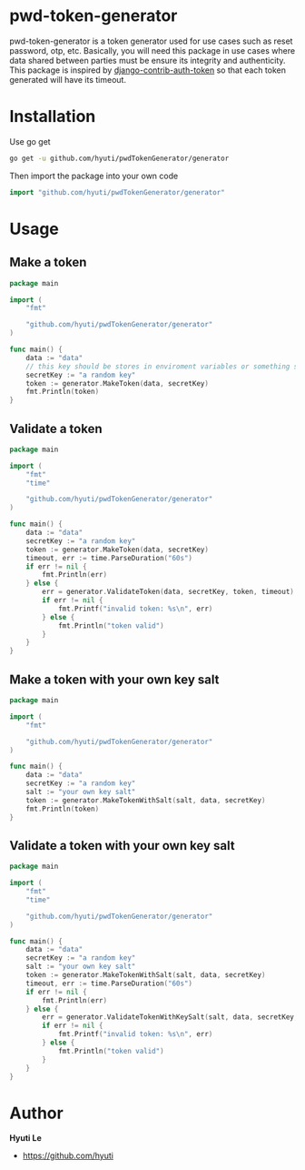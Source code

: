 # pwd-token-generator
pwd-token-generator is a token generator used for use cases such as reset password, otp, etc. Basically, you will need this package in use cases where data shared between parties must be ensure its integrity and authenticity. This package is inspired by [django-contrib-auth-token](https://github.com/django/django/blob/main/django/contrib/auth/tokens.py) so that each token generated will have its timeout.
# Installation
Use go get
```sh 
go get -u github.com/hyuti/pwdTokenGenerator/generator
``` 
Then import the package into your own code
```go
import "github.com/hyuti/pwdTokenGenerator/generator"
```
# Usage
## Make a token 
```go
package main

import (
	"fmt"

	"github.com/hyuti/pwdTokenGenerator/generator"
)

func main() {
	data := "data"
	// this key should be stores in enviroment variables or something similar and only accessible by you
	secretKey := "a random key"
	token := generator.MakeToken(data, secretKey)
	fmt.Println(token)
}

```
## Validate a token 
```go
package main

import (
	"fmt"
	"time"

	"github.com/hyuti/pwdTokenGenerator/generator"
)

func main() {
	data := "data"
	secretKey := "a random key"
	token := generator.MakeToken(data, secretKey)
	timeout, err := time.ParseDuration("60s")
	if err != nil {
		fmt.Println(err)
	} else {
		err = generator.ValidateToken(data, secretKey, token, timeout)
		if err != nil {
			fmt.Printf("invalid token: %s\n", err)
		} else {
			fmt.Println("token valid")
		}
	}
}

```
## Make a token with your own key salt
```go
package main

import (
	"fmt"

	"github.com/hyuti/pwdTokenGenerator/generator"
)

func main() {
	data := "data"
	secretKey := "a random key"
	salt := "your own key salt"
	token := generator.MakeTokenWithSalt(salt, data, secretKey)
	fmt.Println(token)
}
```
## Validate a token with your own key salt
```go
package main

import (
	"fmt"
	"time"

	"github.com/hyuti/pwdTokenGenerator/generator"
)

func main() {
	data := "data"
	secretKey := "a random key"
	salt := "your own key salt"
	token := generator.MakeTokenWithSalt(salt, data, secretKey)
	timeout, err := time.ParseDuration("60s")
	if err != nil {
		fmt.Println(err)
	} else {
		err = generator.ValidateTokenWithKeySalt(salt, data, secretKey, token, timeout)
		if err != nil {
			fmt.Printf("invalid token: %s\n", err)
		} else {
			fmt.Println("token valid")
		}
	}
}

```
# Author
**Hyuti Le**
* https://github.com/hyuti
